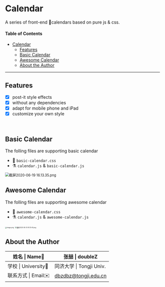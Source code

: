 # Calendar

A series of front-end 📆calendars based on pure js & css.

#### Table of Contents

   * [Calendar](#calendar)
      * [Features](#features)
      * [Basic Calendar](#basic-calendar)
      * [Awesome Calendar](#awesome-calendar)
      * [About the Author](#about-the-author)

------

## Features

- [x] post-it style effects
- [x] without any dependencies
- [x] adapt for mobile phone and iPad
- [x] customize your own style

<br/>

## Basic Calendar

The folling files are supporting basic calendar

- :art:  `basic-calendar.css`
- :alembic: `calendar.js` &  `basic-calendar.js`

<img src="https://upload-images.jianshu.io/upload_images/12014150-327d906495ab0877.png?imageMogr2/auto-orient/strip%7CimageView2/2/w/1240" alt="截屏2020-06-19 16.13.35.png" style="zoom:80%;" />

<br/>

## Awesome Calendar

The folling files are supporting awesome calendar

- :art: `awesome-calendar.css`
- :alembic:  `calendar.js` & `awesome-calendar.js`

<img src="https://upload-images.jianshu.io/upload_images/12014150-52b934a71e61bc06.png?imageMogr2/auto-orient/strip%7CimageView2/2/w/1240" alt="image.png" style="zoom:33%;" />

<img src="https://upload-images.jianshu.io/upload_images/12014150-25effd218960b27f.png?imageMogr2/auto-orient/strip%7CimageView2/2/w/1240" alt="截屏2020-06-19 16.15.40.png" style="zoom: 33%;" />

<br/>

## About the Author

| 姓名 \| Name👤       | 张喆 \| doubleZ                                     |
| ------------------- | --------------------------------------------------- |
| 学校 \| University🏫 | 同济大学 \| Tongji Univ.                            |
| 联系方式 \| Email✉️  | [dbzdbz@tongji.edu.cn](mailto:dbzdbz@tongji.edu.cn) |

<br/>